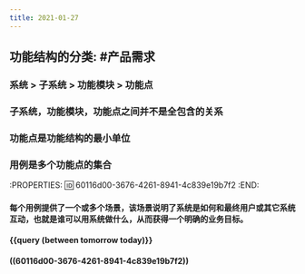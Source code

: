 ```yaml
---
title: 2021-01-27
---
```


## 功能结构的分类: #产品需求
### 系统 > 子系统 > 功能模块 > 功能点
### 子系统，功能模块，功能点之间并不是全包含的关系
### 功能点是功能结构的最小单位
### 用例是多个功能点的集合
:PROPERTIES:
:id: 60116d00-3676-4261-8941-4c839e19b7f2
:END:
#### 每个用例提供了一个或多个场景，该场景说明了系统是如何和最终用户或其它系统互动，也就是谁可以用系统做什么，从而获得一个明确的业务目标。
#### {{query (between tomorrow today)}}
#### ((60116d00-3676-4261-8941-4c839e19b7f2))

